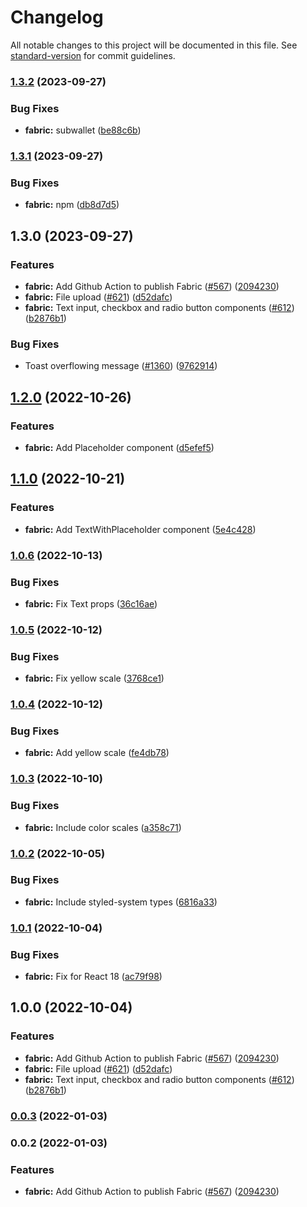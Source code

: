 # Changelog

All notable changes to this project will be documented in this file. See [standard-version](https://github.com/conventional-changelog/standard-version) for commit guidelines.

### [1.3.2](https://github.com/centrifuge/apps/compare/fabric/v1.3.1...fabric/v1.3.2) (2023-09-27)


### Bug Fixes

* **fabric:** subwallet ([be88c6b](https://github.com/centrifuge/apps/commit/be88c6b4979b038e735995c89196c8744fdef8b0))

### [1.3.1](https://github.com/centrifuge/apps/compare/fabric/v1.3.0...fabric/v1.3.1) (2023-09-27)


### Bug Fixes

* **fabric:** npm ([db8d7d5](https://github.com/centrifuge/apps/commit/db8d7d56ddf29409c989003d17b80dab11c8e624))

## 1.3.0 (2023-09-27)


### Features

* **fabric:** Add Github Action to publish Fabric ([#567](https://github.com/centrifuge/apps/issues/567)) ([2094230](https://github.com/centrifuge/apps/commit/209423015ddece52cb8067803e57f9edd7124b00))
* **fabric:** File upload ([#621](https://github.com/centrifuge/apps/issues/621)) ([d52dafc](https://github.com/centrifuge/apps/commit/d52dafc4042ad2e6fd4a503003bf970953483395))
* **fabric:** Text input, checkbox and radio button components ([#612](https://github.com/centrifuge/apps/issues/612)) ([b2876b1](https://github.com/centrifuge/apps/commit/b2876b1088d520cd13844d139f126098273c557a))


### Bug Fixes

* Toast overflowing message ([#1360](https://github.com/centrifuge/apps/issues/1360)) ([9762914](https://github.com/centrifuge/apps/commit/97629144782b189e7dbaa3593bca37f902393f67))

## [1.2.0](https://github.com/centrifuge/apps/compare/fabric/v1.1.0...fabric/v1.2.0) (2022-10-26)


### Features

* **fabric:** Add Placeholder component ([d5efef5](https://github.com/centrifuge/apps/commit/d5efef5338b949bc86be2852fd722f9d6da56ba2))

## [1.1.0](https://github.com/centrifuge/apps/compare/fabric/v1.0.6...fabric/v1.1.0) (2022-10-21)


### Features

* **fabric:** Add TextWithPlaceholder component ([5e4c428](https://github.com/centrifuge/apps/commit/5e4c4288b4e9a931dcaef2baeb9c1b6e76eccd18))

### [1.0.6](https://github.com/centrifuge/apps/compare/fabric/v1.0.5...fabric/v1.0.6) (2022-10-13)


### Bug Fixes

* **fabric:** Fix Text props ([36c16ae](https://github.com/centrifuge/apps/commit/36c16aec3dd05626e8026f543096cade3caac78a))

### [1.0.5](https://github.com/centrifuge/apps/compare/fabric/v1.0.4...fabric/v1.0.5) (2022-10-12)


### Bug Fixes

* **fabric:** Fix yellow scale ([3768ce1](https://github.com/centrifuge/apps/commit/3768ce1a2e6641cc577b32c4246947b7dbae0662))

### [1.0.4](https://github.com/centrifuge/apps/compare/fabric/v1.0.3...fabric/v1.0.4) (2022-10-12)


### Bug Fixes

* **fabric:** Add yellow scale ([fe4db78](https://github.com/centrifuge/apps/commit/fe4db787a90a4d0cf32645be83c42e9a84095ba8))

### [1.0.3](https://github.com/centrifuge/apps/compare/fabric/v1.0.2...fabric/v1.0.3) (2022-10-10)


### Bug Fixes

* **fabric:** Include color scales ([a358c71](https://github.com/centrifuge/apps/commit/a358c7124090a88546a26701f0811bbb5e8a2ae0))

### [1.0.2](https://github.com/centrifuge/apps/compare/fabric/v1.0.1...fabric/v1.0.2) (2022-10-05)


### Bug Fixes

* **fabric:** Include styled-system types ([6816a33](https://github.com/centrifuge/apps/commit/6816a3365f5ccaec83143dcb1064aa51bd2ce0de))

### [1.0.1](https://github.com/centrifuge/apps/compare/fabric/v1.0.0...fabric/v1.0.1) (2022-10-04)


### Bug Fixes

* **fabric:** Fix for React 18 ([ac79f98](https://github.com/centrifuge/apps/commit/ac79f987abd16e0c6b51b135c06af591f6986818))

## 1.0.0 (2022-10-04)


### Features

* **fabric:** Add Github Action to publish Fabric ([#567](https://github.com/centrifuge/apps/issues/567)) ([2094230](https://github.com/centrifuge/apps/commit/209423015ddece52cb8067803e57f9edd7124b00))
* **fabric:** File upload ([#621](https://github.com/centrifuge/apps/issues/621)) ([d52dafc](https://github.com/centrifuge/apps/commit/d52dafc4042ad2e6fd4a503003bf970953483395))
* **fabric:** Text input, checkbox and radio button components ([#612](https://github.com/centrifuge/apps/issues/612)) ([b2876b1](https://github.com/centrifuge/apps/commit/b2876b1088d520cd13844d139f126098273c557a))

### [0.0.3](https://github.com/centrifuge/apps/compare/fabric/v0.0.2...fabric/v0.0.3) (2022-01-03)

### 0.0.2 (2022-01-03)


### Features

* **fabric:** Add Github Action to publish Fabric ([#567](https://github.com/centrifuge/apps/issues/567)) ([2094230](https://github.com/centrifuge/apps/commit/209423015ddece52cb8067803e57f9edd7124b00))
